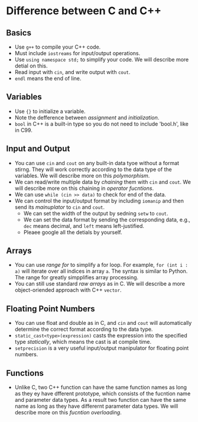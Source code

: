# Difference between C and C++

## Basics
- Use `g++` to compile your C++ code.
- Must include `iostreams` for input/output operations.
- Use `using namespace std;` to simplify your code.  We will describe more detial on this.
- Read input with `cin`, and write output with `cout`.
- `endl` means the end of line.

## Variables
- Use `{}` to initialize a variable.
- Note the defference between *assignment* and *initialization*.
- `bool` in C++ is a built-in type so you do not need to include 'bool.h', like in C99.

## Input and Output
- You can use `cin` and `cout` on any built-in data tyoe without a format stirng.  They will work correctly according to the data type of the variables.  We will describe more on this *polymorphism*.
- We can read/write multiple data by *chaining* them with `cin` and `cout`.  We will describe more on this chaining in *operator fucntions*.
- We can use `while (cin >> data)` to check for end of the data.
- We can control the input/output format by including `iomanip` and then send its *mainuplator* to `cin` and `cout`.  
  - We can set the width of the output by sedning `setw` to `cout`.
  - We can set the data format by sending the corresponding data, e.g., `dec` means decimal, and `left` means left-justified. 
  - Pleaee google all the detials by yourself.

## Arrays
- You can use *range for* to simplify a for loop.  For example, `for (int i : a)` will iterate over all indices in array `a`. The syntax is similar to Python. The range for greatly simpplifies array processing. 
- You can still use standard *raw arrays* as in C. We will describe a more object-oriended approach with C++ `vector`.

## Floating Point Numbers
- You can use float and double as in C, and `cin` and `cout` will automatically determine the correct format according to the data type.
- `static_cast<type>(expression)` casts the expression into the specified type *statically*, which means the cast is at compile time.
- `setprecision` is a very useful input/output manipulator for floating point numbers.

## Functions
- Unlike C, two C++ function can have the same function names as long as they ey have dfferent prototype, which consists of the fucntion name and parameter data types. As a result two function can have the same name as long as they have differernt parameter data types. We will describe more on this *fucntion overloading*.
